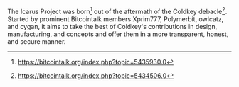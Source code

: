 The Icarus Project was born[^1] out of the aftermath of the Coldkey debacle[^2]. Started by prominent Bitcointalk members Xprim777, Polymerbit, owlcatz, and cygan, it aims to take the best of Coldkey's contributions in design, manufacturing, and concepts and offer them in a more transparent, honest, and secure manner.

[^1]: https://bitcointalk.org/index.php?topic=5435930.0
[^2]: https://bitcointalk.org/index.php?topic=5434506.0
